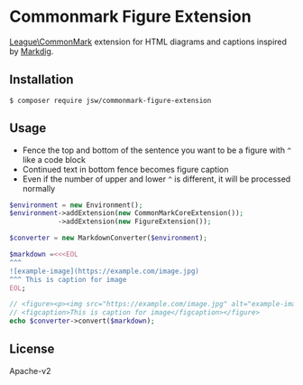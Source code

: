 # Commonmark Figure Extension

[League\CommonMark](https://github.com/thephpleague/commonmark) extension for HTML diagrams and captions inspired by [Markdig](https://github.com/xoofx/markdig).

## Installation
```Console
$ composer require jsw/commonmark-figure-extension
```

## Usage

- Fence the top and bottom of the sentence you want to be a figure with `^` like a code block
- Continued text in bottom fence becomes figure caption
- Even if the number of upper and lower `^` is different, it will be processed normally

```php
$environment = new Environment();
$environment->addExtension(new CommonMarkCoreExtension());
            ->addExtension(new FigureExtension());

$converter = new MarkdownConverter($environment);

$markdown =<<<EOL
^^^
![example-image](https://example.com/image.jpg)
^^^ This is caption for image
EOL;

// <figure><p><img src="https://example.com/image.jpg" alt="example-image" /></p>
// <figcaption>This is caption for image</figcaption></figure>
echo $converter->convert($markdown);
```

## License
Apache-v2
